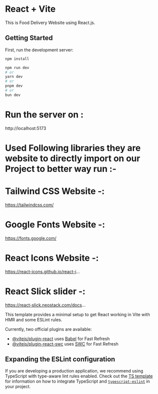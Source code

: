  # React + Vite

This is Food Delivery Website using React.js.

## Getting Started

First, run the development server:

```bash
npm install

```

```bash
npm run dev
# or
yarn dev
# or
pnpm dev
# or
bun dev
```

# Run the server on :
 http://localhost:5173
 
# Used Following libraries they are website to directly import on our Project to better way run :-

# Tailwind CSS Website -:
https://tailwindcss.com/

# Google Fonts Website -:
https://fonts.google.com/

# React Icons Website -:
https://react-icons.github.io/react-i...

# React Slick slider -:
https://react-slick.neostack.com/docs...


This template provides a minimal setup to get React working in Vite with HMR and some ESLint rules.

Currently, two official plugins are available:

- [@vitejs/plugin-react](https://github.com/vitejs/vite-plugin-react/blob/main/packages/plugin-react) uses [Babel](https://babeljs.io/) for Fast Refresh
- [@vitejs/plugin-react-swc](https://github.com/vitejs/vite-plugin-react/blob/main/packages/plugin-react-swc) uses [SWC](https://swc.rs/) for Fast Refresh

## Expanding the ESLint configuration

If you are developing a production application, we recommend using TypeScript with type-aware lint rules enabled. Check out the [TS template](https://github.com/vitejs/vite/tree/main/packages/create-vite/template-react-ts) for information on how to integrate TypeScript and [`typescript-eslint`](https://typescript-eslint.io) in your project.
